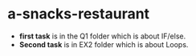 # a-snacks-restaurant
- **first task** is in the Q1 folder which is about IF/else.
- **Second task** is in EX2 folder which is about Loops.  
